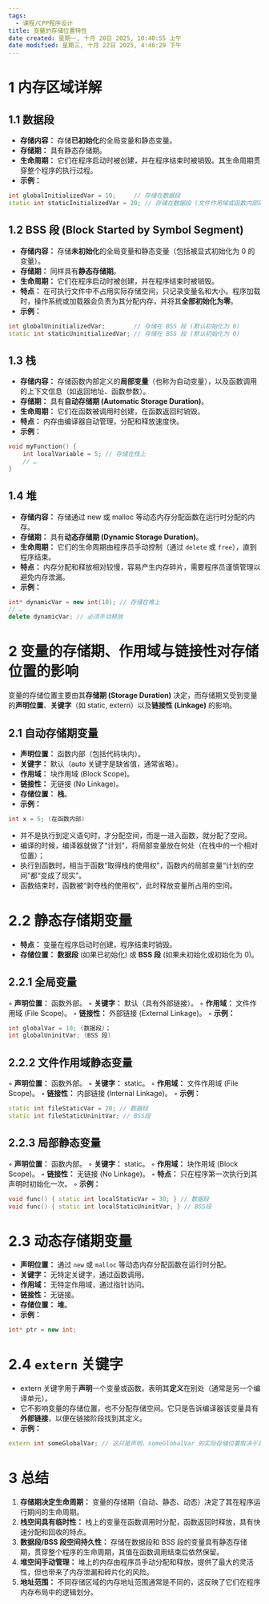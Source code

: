 ```yaml
---
tags:
  - 课程/CPP程序设计
title: 变量的存储位置特性
date created: 星期一, 十月 20日 2025, 10:40:55 上午
date modified: 星期三, 十月 22日 2025, 4:46:29 下午
---
```


# 1 内存区域详解

## 1.1 数据段

- **存储内容：** 存储**已初始化**的全局变量和静态变量。
- **存储期：** 具有静态存储期。
- **生命周期：** 它们在程序启动时被创建，并在程序结束时被销毁。其生命周期贯穿整个程序的执行过程。
- **示例：**
```C++
int globalInitializedVar = 10;     // 存储在数据段
static int staticInitializedVar = 20; // 存储在数据段 (文件作用域或函数内部的静态变量)
```
  

## 1.2 BSS 段 (Block Started by Symbol Segment)

- **存储内容：** 存储**未初始化**的全局变量和静态变量（包括被显式初始化为 0 的变量）。
- **存储期：** 同样具有**静态存储期**。
- **生命周期：** 它们在程序启动时被创建，并在程序结束时被销毁。
- **特点：** 在可执行文件中不占用实际存储空间，只记录变量名和大小。程序加载时，操作系统或加载器会负责为其分配内存，并将其**全部初始化为零**。
- **示例：**
```C++  
int globalUninitializedVar;        // 存储在 BSS 段 (默认初始化为 0)
static int staticUninitializedVar; // 存储在 BSS 段 (默认初始化为 0)
  ```

## 1.3 栈

- **存储内容：** 存储函数内部定义的**局部变量**（也称为自动变量），以及函数调用的上下文信息（如返回地址、函数参数）。
- **存储期：** 具有**自动存储期 (Automatic Storage Duration)**。
- **生命周期：** 它们在函数被调用时创建，在函数返回时销毁。
- **特点：** 内存由编译器自动管理，分配和释放速度快。
- **示例：**
```C++
void myFunction() {
    int localVariable = 5; // 存储在栈上
    // …
}
 ``` 

## 1.4 堆

- **存储内容：** 存储通过 new 或 malloc 等动态内存分配函数在运行时分配的内存。
- **存储期：** 具有**动态存储期 (Dynamic Storage Duration)**。
- **生命周期：** 它们的生命周期由程序员手动控制（通过 `delete` 或 `free`），直到程序结束。
- **特点：** 内存分配和释放相对较慢，容易产生内存碎片，需要程序员谨慎管理以避免内存泄漏。
- **示例：**
```C++
int* dynamicVar = new int(10); // 存储在堆上
// …
delete dynamicVar; // 必须手动释放
  ```

# 2 变量的存储期、作用域与链接性对存储位置的影响

变量的存储位置主要由其**存储期 (Storage Duration)** 决定，而存储期又受到变量的**声明位置**、**关键字**（如 static, extern）以及**链接性 (Linkage)** 的影响。

## 2.1 自动存储期变量

- **声明位置：** 函数内部（包括代码块内）。
- **关键字：** 默认（auto 关键字是缺省值，通常省略）。
- **作用域：** 块作用域 (Block Scope)。
- **链接性：** 无链接 (No Linkage)。
- **存储位置：** **栈**。
- **示例：**
```C++
int x = 5; (在函数内部)
```

- 并不是执行到定义语句时，才分配空间，而是一进入函数，就分配了空间。
- 编译的时候，编译器就做了“计划”，将局部变量放在何处（在栈中的一个相对位置）；
- 执行到函数时，相当于函数“取得栈的使用权”，函数内的局部变量“计划的空间”都“变成了现实”。
- 函数结束时，函数被“剥夺栈的使用权”，此时释放变量所占用的空间。

# 2.2 静态存储期变量

- **特点：** 变量在程序启动时创建，程序结束时销毁。
- **存储位置：** **数据段** (如果已初始化) 或 **BSS 段** (如果未初始化或初始化为 0)。

## 2.2.1 全局变量

◦ **声明位置：** 函数外部。
◦ **关键字：** 默认（具有外部链接）。
◦ **作用域：** 文件作用域 (File Scope)。
◦ **链接性：** 外部链接 (External Linkage)。
◦ **示例：** 
```C++
int globalVar = 10; (数据段)；
int globalUninitVar; (BSS 段)
```

## 2.2.2 文件作用域静态变量

◦ **声明位置：** 函数外部。
◦ **关键字：** static。
◦ **作用域：** 文件作用域 (File Scope)。
◦ **链接性：** 内部链接 (Internal Linkage)。
◦ **示例：** 
```C++
static int fileStaticVar = 20; // 数据段
static int fileStaticUninitVar; // BSS段
```

## 2.2.3 局部静态变量

◦ **声明位置：** 函数内部。
◦ **关键字：** static。
◦ **作用域：** 块作用域 (Block Scope)。
◦ **链接性：** 无链接 (No Linkage)。
◦ **特点：** 只在程序第一次执行到其声明时初始化一次。
◦ **示例：** 
```C++
void func() { static int localStaticVar = 30; } // 数据段
void func() { static int localStaticUninitVar; } // BSS段
```

# 2.3 动态存储期变量

- **声明位置：** 通过 `new` 或 `malloc` 等动态内存分配函数在运行时分配。
- **关键字：** 无特定关键字，通过函数调用。
- **作用域：** 无特定作用域，通过指针访问。
- **链接性：** 无链接。
- **存储位置：** **堆**。
- **示例：** 
```C++
int* ptr = new int;
```

# 2.4 `extern` 关键字

- extern 关键字用于**声明**一个变量或函数，表明其**定义**在别处（通常是另一个编译单元）。
- 它不影响变量的存储位置，也不分配存储空间。它只是告诉编译器该变量具有**外部链接**，以便在链接阶段找到其定义。
- **示例：**
```C++
extern int someGlobalVar; // 这只是声明，someGlobalVar 的实际存储位置取决于其定义
```

# 3 总结

1. **存储期决定生命周期：** 变量的存储期（自动、静态、动态）决定了其在程序运行期间的生命周期。
2. **栈空间具有临时性：** 栈上的变量在函数调用时分配，函数返回时释放，具有快速分配和回收的特点。
3. **数据段/BSS 段空间持久性：** 存储在数据段和 BSS 段的变量具有静态存储期，贯穿整个程序的生命周期，其值在函数调用结束后依然保留。
4. **堆空间手动管理：** 堆上的内存由程序员手动分配和释放，提供了最大的灵活性，但也带来了内存泄漏和碎片化的风险。
5. **地址范围：** 不同存储区域的内存地址范围通常是不同的，这反映了它们在程序内存布局中的逻辑划分。
